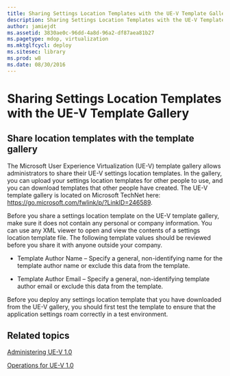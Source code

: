 ```yaml
---
title: Sharing Settings Location Templates with the UE-V Template Gallery
description: Sharing Settings Location Templates with the UE-V Template Gallery
author: jamiejdt
ms.assetid: 3830ae0c-96dd-4a8d-96a2-df87aea81b27
ms.pagetype: mdop, virtualization
ms.mktglfcycl: deploy
ms.sitesec: library
ms.prod: w8
ms.date: 08/30/2016
---
```



# Sharing Settings Location Templates with the UE-V Template Gallery


##  Share location templates with the template gallery


The Microsoft User Experience Virtualization (UE-V) template gallery allows administrators to share their UE-V settings location templates. In the gallery, you can upload your settings location templates for other people to use, and you can download templates that other people have created. The UE-V template gallery is located on Microsoft TechNet here: <https://go.microsoft.com/fwlink/p/?LinkID=246589>.

Before you share a settings location template on the UE-V template gallery, make sure it does not contain any personal or company information. You can use any XML viewer to open and view the contents of a settings location template file. The following template values should be reviewed before you share it with anyone outside your company.

-   Template Author Name – Specify a general, non-identifying name for the template author name or exclude this data from the template.

-   Template Author Email – Specify a general, non-identifying template author email or exclude this data from the template.

Before you deploy any settings location template that you have downloaded from the UE-V gallery, you should first test the template to ensure that the application settings roam correctly in a test environment.

## Related topics


[Administering UE-V 1.0](administering-ue-v-10.md)

[Operations for UE-V 1.0](operations-for-ue-v-10.md)

 

 





